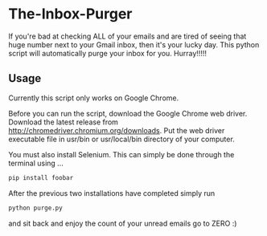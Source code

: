 # The-Inbox-Purger
If you're bad at checking ALL of your emails and are tired of seeing that huge number next to your
Gmail inbox, then it's your lucky day. This python script will automatically purge your inbox for you.
Hurray!!!!!

## Usage
Currently this script only works on Google Chrome. 

Before you can run the script, download the Google Chrome web driver. 
Download the latest release from http://chromedriver.chromium.org/downloads. 
Put the web driver executable file in usr/bin or usr/local/bin directory of your computer.

You must also install Selenium. This can simply be done through the terminal using ...
```bash
pip install foobar
```

After the previous two installations have completed simply run 
```bash
python purge.py
```
and sit back and enjoy the count of your unread emails go to ZERO :)


